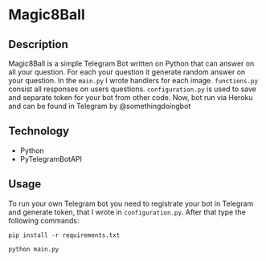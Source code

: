 # Magic8Ball

## Description
Magic8Ball is a simple Telegram Bot written on Python that can answer on all your question. For each your question it generate random answer on your question. In the `main.py` I wrote handlers for each image. `functions.py` consist all responses on users questions. `configuration.py` is used to save and separate token for your bot from other code. Now, bot run via Heroku and can be found in Telegram by @somethingdoingbot

## Technology
* Python
* PyTelegramBotAPI

## Usage
To run your own Telegram bot you need to registrate your bot in Telegram and generate token, that I wrote in `configuration.py`. After that type the following commands:

```
pip install -r requirements.txt
```

```
python main.py
```
